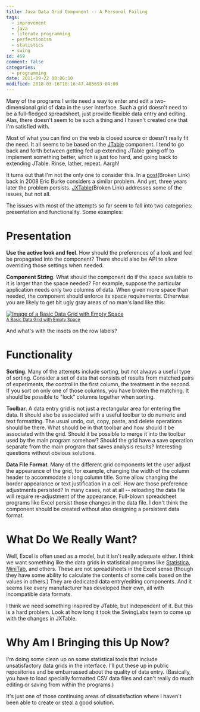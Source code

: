 ```yaml
---
title: Java Data Grid Component -- A Personal Failing
tags:
  - improvement
  - java
  - literate programming
  - perfectionism
  - statistics
  - swing
id: 469
comment: false
categories:
  - programming
date: 2011-09-22 08:06:10
modified: 2018-03-16T10:16:47.485693-04:00
---
```


Many of the programs I write need a way to enter and edit a two-dimensional grid of data in the user interface. Such a grid doesn't need to be a full-fledged spreadsheet, just provide flexible data entry and editing. Alas, there doesn't seem to be such a thing and I haven't created one that I'm satisfied with.

<!--more-->

Most of what you can find on the web is closed source or doesn't really fit the need. It all seems to be based on the [JTable](http://download.oracle.com/javase/tutorial/uiswing/components/table.html) component. I tend to go back and forth between getting fed up extending JTable going off to implement something better, which is just too hard, and going back to extending JTable. Rinse, lather, repeat. Aargh!

It turns out that I'm not the only one to consider this. In a [post](http://stuffthathappens.com/blog/2008/01/17/jtable-time-to-rethink-nih/)(Broken Link) back in 2008 Eric Burke considers a similar problem. And yet, three years later the problem persists. [JXTable](http://download.java.net/javadesktop/swinglabs/releases/0.8/docs/api/org/jdesktop/swingx/JXTable.html)(Broken Link) addresses some of the issues, but not all.

The issues with most of the attempts so far seem to fall into two categories: presentation and functionality. Some examples:

# Presentation #

**Use the active look and feel**. How should the preferences of a look and feel be propagated into the component? There should also be API to allow overriding those settings when needed.

**Component Sizing**. What should the component do if the space available to it is larger than the space needed? For example, suppose the particular application needs only two columns of data. When given more space than needed, the component should enforce its space requirements. Otherwise you are likely to get bit ugly gray areas of no man's land like this:

[![Image of a Basic Data Grid with Empty Space](https://github.com/clartaq/yo-dave/raw/master/images/2011-09-22-DataGrid.PNG "A Basic Data Grid with Empty Space") <br><small>A Basic Data Grid with Empty Space</small>](https://github.com/clartaq/yo-dave/raw/master/images/2011-09-22-DataGrid.PNG)

And what's with the insets on the row labels?

# Functionality #

**Sorting**. Many of the attempts include sorting, but not always a useful type of sorting. Consider a set of data that consists of results from matched pairs of experiments, the control in the first column, the treatment in the second. If you sort on only one of those columns, you have broken the matching. It should be possible to "lock" columns together when sorting.

**Toolbar**. A data entry grid is not just a rectangular area for entering the data. It should also be associated with a useful toolbar to do numeric and text formatting. The usual undo, cut, copy, paste, and delete operations should be there. What should be in that toolbar and how should it be associated with the grid. Should it be possible to merge it into the toolbar used by the main program somehow? Should the grid have a save operation separate from the main program that saves analysis results? Interesting questions without obvious solutions.

**Data File Format**. Many of the different grid components let the user adjust the appearance of the grid, for example, changing the width of the column header to accommodate a long column title. Some allow changing the border appearance or text justification in a cell. How are those preference adjustments persisted? In many cases, not at all -- reloading the data file will require re-adjustment of the appearance. Full-blown spreadsheet programs like Excel persist those changes in the data file. I don't think the component should be created without also designing a persistent data format.

# What Do We Really Want? #

Well, Excel is often used as a model, but it isn't really adequate either. I think we want something like the data grids in statistical programs like [Statistica](http://www.statsoft.com/#), [MiniTab](http://www.minitab.com/en-US/default.aspx), and others. These are not spreadsheets in the Excel sense (though they have some ability to calculate the contents of some cells based on the values in others.) They are dedicated data entry/editing components. And it seems like every manufacturer has developed their own, all with incompatible data formats.

I think we need something inspired by JTable, but independent of it. But this is a hard problem. Look at how long it took the SwingLabs team to come up with the changes in JXTable.

# Why Am I Bringing this Up Now? #

I'm doing some clean up on some statistical tools that include unsatisfactory data grids in the interface. I'll put these up in public repositories and be embarrassed about the quality of data entry. (Basically, you have to load specially formatted CSV data files and can't really do much editing or saving from within the programs.)

It's just one of those continuing areas of dissatisfaction where I haven't been able to create or steal a good solution.